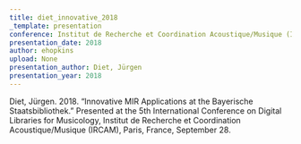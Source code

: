 ```yaml
---
title: diet_innovative_2018
_template: presentation
conference: Institut de Recherche et Coordination Acoustique/Musique (IRCAM), Paris, France
presentation_date: 2018
author: ehopkins
upload: None
presentation_author: Diet, Jürgen
presentation_year: 2018
---
```

Diet, Jürgen. 2018. “Innovative MIR Applications at the Bayerische Staatsbibliothek.” Presented at the 5th International Conference on Digital Libraries for Musicology, Institut de Recherche et Coordination Acoustique/Musique (IRCAM), Paris, France, September 28.
